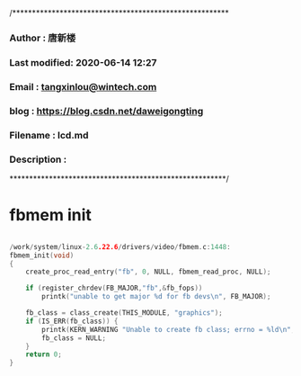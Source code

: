 /*******************************************************
### Author       : 唐新楼 
### Last modified: 2020-06-14 12:27
### Email        : tangxinlou@wintech.com
### blog         : https://blog.csdn.net/daweigongting
### Filename     : lcd.md
### Description  : 
*******************************************************/
# fbmem init

```c

/work/system/linux-2.6.22.6/drivers/video/fbmem.c:1448:
fbmem_init(void)
{
	create_proc_read_entry("fb", 0, NULL, fbmem_read_proc, NULL);

	if (register_chrdev(FB_MAJOR,"fb",&fb_fops))
		printk("unable to get major %d for fb devs\n", FB_MAJOR);

	fb_class = class_create(THIS_MODULE, "graphics");
	if (IS_ERR(fb_class)) {
		printk(KERN_WARNING "Unable to create fb class; errno = %ld\n", PTR_ERR(fb_class));
		fb_class = NULL;
	}
	return 0;
}

```

